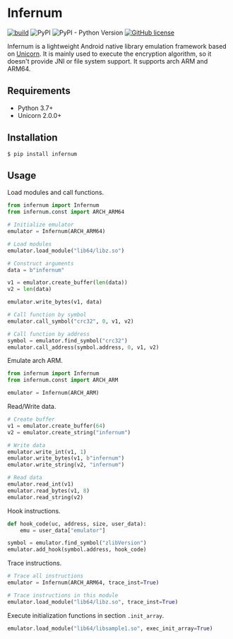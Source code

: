 # Infernum

[![build](https://github.com/Sh4ww/infernum/actions/workflows/tests.yml/badge.svg)](https://github.com/Sh4ww/infernum/actions/workflows/tests.yml)
![PyPI](https://img.shields.io/pypi/v/infernum)
![PyPI - Python Version](https://img.shields.io/pypi/pyversions/infernum)
[![GitHub license](https://img.shields.io/github/license/Sh4ww/infernum)](https://github.com/Sh4ww/infernum/blob/main/LICENSE)

Infernum is a lightweight Android native library emulation framework based on [Unicorn](https://github.com/unicorn-engine/unicorn). It is mainly used to execute the encryption algorithm, so it doesn't provide JNI or file system support. It supports arch ARM and ARM64.

## Requirements

- Python 3.7+
- Unicorn 2.0.0+

## Installation

```
$ pip install infernum
```

## Usage

Load modules and call functions.

```python
from infernum import Infernum
from infernum.const import ARCH_ARM64

# Initialize emulator
emulator = Infernum(ARCH_ARM64)

# Load modules
emulator.load_module("lib64/libz.so")

# Construct arguments
data = b"infernum"

v1 = emulator.create_buffer(len(data))
v2 = len(data)

emulator.write_bytes(v1, data)

# Call function by symbol
emulator.call_symbol("crc32", 0, v1, v2)

# Call function by address
symbol = emulator.find_symbol("crc32")
emulator.call_address(symbol.address, 0, v1, v2)
```

Emulate arch ARM.

```python
from infernum import Infernum
from infernum.const import ARCH_ARM

emulator = Infernum(ARCH_ARM)
```

Read/Write data.

```python
# Create buffer
v1 = emulator.create_buffer(64)
v2 = emulator.create_string("infernum")

# Write data
emulator.write_int(v1, 1)
emulator.write_bytes(v1, b"infernum")
emulator.write_string(v2, "infernum")

# Read data
emulator.read_int(v1)
emulator.read_bytes(v1, 8)
emulator.read_string(v2)
```

Hook instructions.

```python
def hook_code(uc, address, size, user_data):
    emu = user_data["emulator"]

symbol = emulator.find_symbol("zlibVersion")
emulator.add_hook(symbol.address, hook_code)
```

Trace instructions.

```python
# Trace all instructions
emulator = Infernum(ARCH_ARM64, trace_inst=True)

# Trace instructions in this module
emulator.load_module("lib64/libz.so", trace_inst=True)
```

Execute initialization functions in section `.init_array`.

```python
emulator.load_module("lib64/libsample1.so", exec_init_array=True)
```
